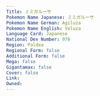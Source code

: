 ```yaml
---
﻿Title: ミミガルーサ
Pokemon Name Japanese: ミミガルーサ
Pokemon Name German: Agiluza
Pokemon Name English: Veluza
Language Card: Japanese
National Dex Number: 976
Region: Paldea
Regional Form: false
Additional Form: false
Mega: false
Gigantamax: false
Cover: false
Link: 
Owned: 
---
```

